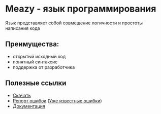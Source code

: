 # Meazy - язык программирования
Язык представляет собой совмещение логичности и простоты написания кода


## Преимущества: 
- открытый исходный код
- понятный синтаксис
- поддержка от разработчика


## Полезные ссылки
- [Скачать](https://github.com/ItzIsonn/Meazy/wiki/Установка-и-использование)
- [Репорт ошибок](https://github.com/ItzIsonn/Meazy/issues) ([Уже известные ошибки](https://itzisonn.github.io/Meazy/docs/?page=known-issues))
- [Документация](https://itzisonn.github.io/Meazy/docs/)
